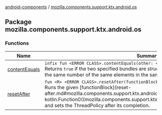 [android-components](../index.md) / [mozilla.components.support.ktx.android.os](./index.md)

## Package mozilla.components.support.ktx.android.os

### Functions

| Name | Summary |
|---|---|
| [contentEquals](content-equals.md) | `infix fun <ERROR CLASS>.contentEquals(other: <ERROR CLASS>): `[`Boolean`](https://kotlinlang.org/api/latest/jvm/stdlib/kotlin/-boolean/index.html)<br>Returns `true` if the two specified bundles are *structurally* equal to one another, i.e. contain the same number of the same elements in the same order. |
| [resetAfter](reset-after.md) | `fun <R> <ERROR CLASS>.resetAfter(functionBlock: () -> `[`R`](reset-after.md#R)`): `[`R`](reset-after.md#R)<br>Runs the given [functionBlock](reset-after.md#mozilla.components.support.ktx.android.os$resetAfter(, kotlin.Function0((mozilla.components.support.ktx.android.os.resetAfter.R)))/functionBlock) and sets the ThreadPolicy after its completion. |
